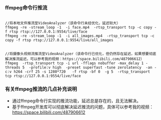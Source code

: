 

### ffmpeg命令行推流

~~~

//将本地文件推流至VideoAnalyzer（该命令行未经优化，延迟较大）
ffmpeg -re -stream_loop -1  -i face.mp4  -rtsp_transport tcp -c copy -f rtsp rtsp://127.0.0.1:9554/live/face
ffmpeg -re -stream_loop -1  -i all_images.mp4  -rtsp_transport tcp -c copy -f rtsp rtsp://127.0.0.1:9554/live/all_images


//将摄像头视频流推流至VideoAnalyzer（该命令行已优化，但仍然存在延迟，如果想要彻底解决推流延迟，可以参考我的视频：https://space.bilibili.com/487906612）
ffmpeg  -rtsp_transport tcp -i url -fflags nobuffer -max_delay 1 -threads 5  -profile:v high  -preset superfast -tune zerolatency  -an -c:v h264 -crf 25 -s 1280*720   -f rtsp -bf 0  -g 5  -rtsp_transport tcp rtsp://127.0.0.1:9554/live/face

~~~


### 有关ffmpeg推流的几点补充说明

* 通过ffmpeg命令行实现的推流功能，延迟总是存在的，且无法解决。
* 基于ffmpeg开发库可以彻底解决延迟推流的问题，具体可以参考我的视频：https://space.bilibili.com/487906612
